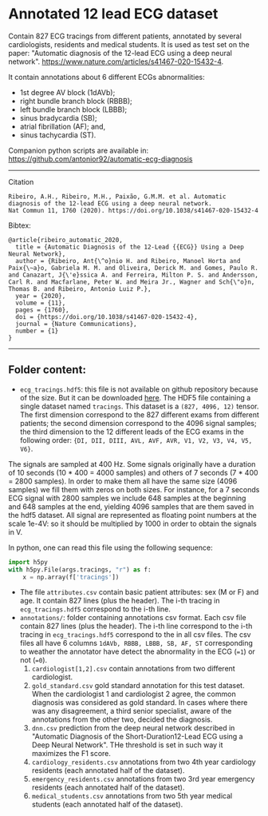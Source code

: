 # Annotated 12 lead ECG dataset

Contain 827 ECG tracings from different patients, annotated by several cardiologists, residents and medical students.
It is used as test set on the paper:
"Automatic diagnosis of the 12-lead ECG using a deep neural network".
 https://www.nature.com/articles/s41467-020-15432-4.

It contain annotations about 6 different ECGs abnormalities:
- 1st degree AV block (1dAVb);
- right bundle branch block (RBBB);
- left bundle branch block (LBBB);
- sinus bradycardia (SB);
- atrial fibrillation (AF); and,
- sinus tachycardia (ST).

Companion python scripts are available in:
https://github.com/antonior92/automatic-ecg-diagnosis

--------

Citation
```
Ribeiro, A.H., Ribeiro, M.H., Paixão, G.M.M. et al. Automatic diagnosis of the 12-lead ECG using a deep neural network.
Nat Commun 11, 1760 (2020). https://doi.org/10.1038/s41467-020-15432-4
```

Bibtex:
```
@article{ribeiro_automatic_2020,
  title = {Automatic Diagnosis of the 12-Lead {{ECG}} Using a Deep Neural Network},
  author = {Ribeiro, Ant{\^o}nio H. and Ribeiro, Manoel Horta and Paix{\~a}o, Gabriela M. M. and Oliveira, Derick M. and Gomes, Paulo R. and Canazart, J{\'e}ssica A. and Ferreira, Milton P. S. and Andersson, Carl R. and Macfarlane, Peter W. and Meira Jr., Wagner and Sch{\"o}n, Thomas B. and Ribeiro, Antonio Luiz P.},
  year = {2020},
  volume = {11},
  pages = {1760},
  doi = {https://doi.org/10.1038/s41467-020-15432-4},
  journal = {Nature Communications},
  number = {1}
}
```
-----


## Folder content:

- `ecg_tracings.hdf5`:  this file is not available on github repository because of the size. But it can be downloaded
[here](https://doi.org/10.5281/zenodo.3625006). The HDF5 file containing a single dataset named `tracings`. This dataset is a 
`(827, 4096, 12)` tensor. The first dimension correspond to the 827 different exams from different 
patients; the second dimension correspond to the 4096 signal samples; the third dimension to the 12
different leads of the ECG exams in the following order:
 `{DI, DII, DIII, AVL, AVF, AVR, V1, V2, V3, V4, V5, V6}`.

The signals are sampled at 400 Hz. Some signals originally have a duration of 
10 seconds (10 * 400 = 4000 samples) and others of 7 seconds (7 * 400 = 2800 samples).
In order to make them all have the same size (4096 samples) we fill them with zeros
on both sizes. For instance, for a 7 seconds ECG signal with 2800 samples we include 648
samples at the beginning and 648 samples at the end, yielding 4096 samples that are them saved
in the hdf5 dataset. All signal are represented as floating point numbers at the scale 1e-4V: so it should
be multiplied by 1000 in order to obtain the signals in V.

In python, one can read this file using the following sequence:
```python
import h5py
with h5py.File(args.tracings, "r") as f:
    x = np.array(f['tracings'])
```

- The file `attributes.csv` contain basic patient attributes: sex (M or F) and age. It
contain 827 lines (plus the header). The i-th tracing in `ecg_tracings.hdf5` correspond to the i-th line.
- `annotations/`: folder containing annotations csv format. Each csv file contain 827 lines (plus the header).
The i-th line  correspond to the i-th tracing in `ecg_tracings.hdf5` correspond to the in all csv files.
The  csv files  all have 6 columns `1dAVb, RBBB, LBBB, SB, AF, ST`
corresponding to weather the annotator have detect the abnormality in the ECG (`=1`) or not (`=0`).
  1. `cardiologist[1,2].csv` contain annotations from two different cardiologist.
  2. `gold_standard.csv` gold standard annotation for this test dataset. When the cardiologist 1 and cardiologist 2
  agree, the common diagnosis was considered as gold standard. In cases where there was any disagreement, a 
  third senior specialist, aware of the annotations from the other two, decided the diagnosis. 
  3. `dnn.csv` prediction from the deep neural network described in 
  "Automatic Diagnosis of the Short-Duration12-Lead ECG using a Deep Neural Network". THe threshold is set in such way 
  it maximizes the F1 score.
  4. `cardiology_residents.csv` annotations from two 4th year cardiology residents (each annotated half of the dataset).
  5. `emergency_residents.csv` annotations from two 3rd year emergency residents (each annotated half of the dataset).
  6. `medical_students.csv` annotations from two 5th year medical students (each annotated half of the dataset).

